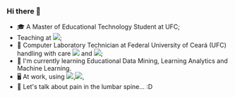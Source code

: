 ### Hi there 👋

- :mortar_board: A Master of Educational Technology Student at UFC;
- Teaching at [![](https://img.shields.io/badge/Udemy-000000?style=for-the-badge&logo=udemy&style=flat?url=https://www.udemy.com/user/emanoel-carvalho-lopes)]();
- :briefcase: Computer Laboratory Technician at Federal University of Ceará (UFC) handling with care [![](https://img.shields.io/badge/MacOS-000000?style=for-the-badge&logo=apple&style=flat)]() and [![](https://img.shields.io/badge/Windows-000000?style=for-the-badge&logo=windows&style=flat)]();
- 🌱 I'm currently learning Educational Data Mining, Learning Analytics and Machine Learning.  
- 🖥️ At work, using [![](https://img.shields.io/badge/MXLinux-000000?style=for-the-badge&logo=mxlinux&style=flat)](),[![](https://img.shields.io/badge/Ansible-000000?style=for-the-badge&logo=ansible&style=flat)](),
- 💬 Let's talk about pain in the lumbar spine... :D
